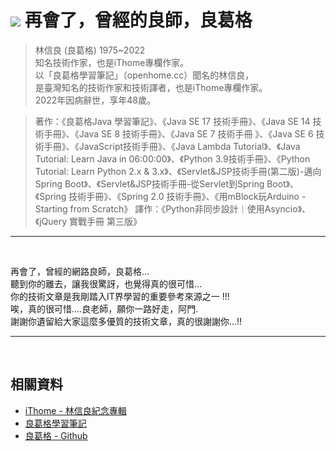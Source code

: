 # ![](https://drive.google.com/uc?id=1amCkeyEdPr7pgfqy8cSjPA8IKmggM7aB) 再會了，曾經的良師，良葛格


> 林信良 (良葛格) 1975~2022<br>
知名技術作家，也是iThome專欄作家。<br>
以「良葛格學習筆記」（openhome.cc）聞名的林信良，<br>
是臺灣知名的技術作家和技術譯者，也是iThome專欄作家。<br>
2022年因病辭世，享年48歲。

> 著作：《良葛格Java 學習筆記》、《Java SE 17 技術手冊》、《Java SE 14 技術手冊》、《Java SE 8 技術手冊》、《Java SE 7 技術手冊 》、《Java SE 6 技術手冊》、《JavaScript技術手冊》、《Java Lambda Tutorial》、《Java Tutorial: Learn Java in 06:00:00》、《Python 3.9技術手冊》、《Python Tutorial: Learn Python 2.x & 3.x》、《Servlet&JSP技術手冊(第二版)-邁向Spring Boot》、《Servlet&JSP技術手冊-從Servlet到Spring Boot》、《Spring 技術手冊》、《Spring 2.0 技術手冊》、《用mBlock玩Arduino - Starting from Scratch》
譯作：《Python非同步設計｜使用Asyncio》、《jQuery 實戰手冊 第三版》

---
<br>

再會了，曾經的網路良師，良葛格...<br>
聽到你的離去，讓我很驚訝，也覺得真的很可惜...<br>
你的技術文章是我剛踏入IT界學習的重要參考來源之一 !!! <br>
唉，真的很可惜....良老師，願你一路好走，阿門. <br>
謝謝你遺留給大家這麼多優質的技術文章，真的很謝謝你...!!

---
<br>

## 相關資料
* [iThome - 林信良紀念專輯](https://www.ithome.com.tw/caterpillar) <br>
* [良葛格學習筆記](https://openhome.cc/Gossip/) <br>
* [良葛格 - Github](https://github.com/JustinSDK) <br>
